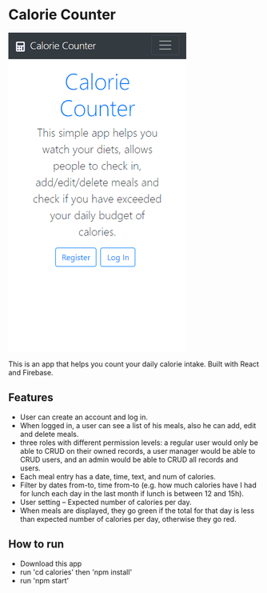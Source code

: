 # Calorie Counter

![screenshot](calorie.gif)

This is an app that helps you count your daily calorie intake. Built with React and Firebase.

## Features

 - User can create an account and log in.
 - When logged in, a user can see a list of his meals, also he can add, edit and delete meals. 
 - three roles with different permission levels: a regular user would only be able to CRUD on their owned records, a user manager would be able to CRUD users, and an admin would be able to CRUD all records and users.
 - Each meal entry has a date, time, text, and num of calories.
 - Filter by dates from-to, time from-to (e.g. how much calories have I had for lunch each day in the last month if lunch is between 12 and 15h).
 - User setting – Expected number of calories per day.
 - When meals are displayed, they go green if the total for that day is less than expected number of calories per day, otherwise they go red.

## How to run

- Download this app 
- run 'cd calories' then 'npm install'
- run 'npm start' 

